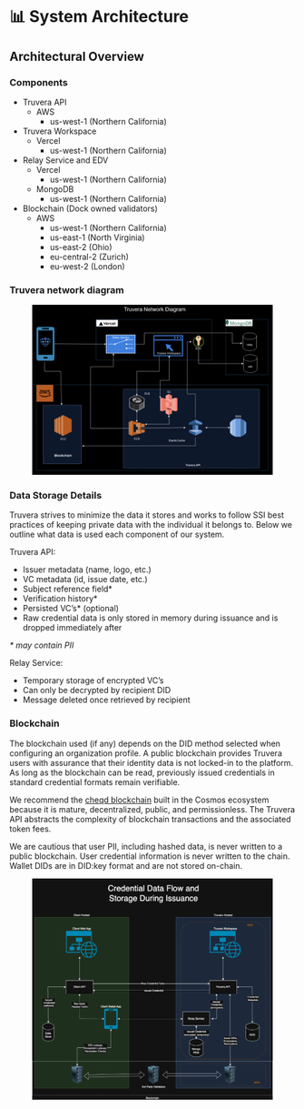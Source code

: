 # 📊 System Architecture

## Architectural Overview

### Components

* Truvera API
  * AWS
    * us-west-1 (Northern California)
* Truvera Workspace
  * Vercel
    * us-west-1 (Northern California)
* Relay Service and EDV
  * Vercel
    * us-west-1 (Northern California)
  * MongoDB
    * us-west-1 (Northern California)
* Blockchain (Dock owned validators)
  * AWS
    * us-west-1 (Northern California)
    * us-east-1 (North Virginia)
    * us-east-2 (Ohio)
    * eu-central-2 (Zurich)
    * eu-west-2 (London)

### Truvera network diagram

<figure><img src="../.gitbook/assets/Screenshot 2024-12-23 at 13.17.00.png" alt=""><figcaption></figcaption></figure>

### Data Storage Details

Truvera strives to minimize the data it stores and works to follow SSI best practices of keeping private data with the individual it belongs to. Below we outline what data is used each component of our system.

Truvera API:

* Issuer metadata (name, logo, etc.)
* VC metadata (id, issue date, etc.)
* Subject reference field\*
* Verification history\*
* Persisted VC’s\* (optional)
* Raw credential data is only stored in memory during issuance and is dropped immediately after

_\* may contain PII_

Relay Service:

* Temporary storage of encrypted VC’s
* Can only be decrypted by recipient DID
* Message deleted once retrieved by recipient

### Blockchain

The blockchain used (if any) depends on the DID method selected when configuring an organization profile. A public blockchain provides Truvera users with assurance that their identity data is not locked-in to the platform. As long as the blockchain can be read, previously issued credentials in standard credential formats remain verifiable.

We recommend the [cheqd blockchain](https://cheqd.io/) built in the Cosmos ecosystem because it is mature, decentralized, public, and permissionless. The Truvera API abstracts the complexity of blockchain transactions and the associated token fees.

We are cautious that user PII, including hashed data, is never written to a public blockchain. User credential information is never written to the chain. Wallet DIDs are in DID:key format and are not stored on-chain.

<figure><img src="../.gitbook/assets/Truvera Client Architecture - Data Sovereignty.drawio.png" alt=""><figcaption></figcaption></figure>

